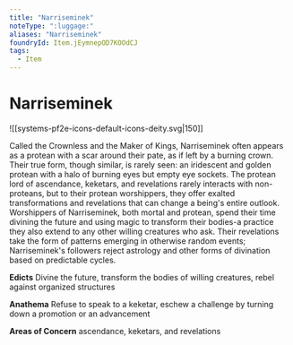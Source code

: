 ```yaml
---
title: "Narriseminek"
noteType: ":luggage:"
aliases: "Narriseminek"
foundryId: Item.jEymnepOD7KOOdCJ
tags:
  - Item
---
```


# Narriseminek
![[systems-pf2e-icons-default-icons-deity.svg|150]]

Called the Crownless and the Maker of Kings, Narriseminek often appears as a protean with a scar around their pate, as if left by a burning crown. Their true form, though similar, is rarely seen: an iridescent and golden protean with a halo of burning eyes but empty eye sockets. The protean lord of ascendance, keketars, and revelations rarely interacts with non-proteans, but to their protean worshippers, they offer exalted transformations and revelations that can change a being's entire outlook. Worshippers of Narriseminek, both mortal and protean, spend their time divining the future and using magic to transform their bodies-a practice they also extend to any other willing creatures who ask. Their revelations take the form of patterns emerging in otherwise random events; Narriseminek's followers reject astrology and other forms of divination based on predictable cycles.

**Edicts** Divine the future, transform the bodies of willing creatures, rebel against organized structures

**Anathema** Refuse to speak to a keketar, eschew a challenge by turning down a promotion or an advancement

**Areas of Concern** ascendance, keketars, and revelations
